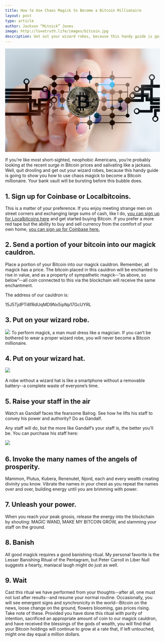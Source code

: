 ```yaml
---
title: How to Use Chaos Magick to Become a Bitcoin Millionaire
layout: post
type: article
author: Jackson “Mitnick” Jones
image: http://lovetruth.life/images/bitcoin.jpg
description: Get out your wizard robes, because this handy guide is going to show you how to use chaos magick to become a Bitcoin millionaire
---
```


![](images/bitcoin.jpg)

If you’re like most short-sighted, neophobic Americans, you’re probably looking at the recent surge in Bitcoin prices and salivating like a jackass.  Well, quit drooling and get out your wizard robes, because this handy guide is going to show you how to use chaos magick to become a Bitcoin millionaire.  Your bank vault will be bursting before this bubble does.

## 1.  Sign up for Coinbase or Localbitcoins.

This is a matter of your preference.  If you enjoy meeting strange men on street corners and exchanging large sums of cash, like I do, [you can sign up for Localbitcoins here](https://localbitcoins.com/?ch=jsy3
) and get started buying Bitcoin.  If you prefer a more red tape but the ability to buy and sell currency from the comfort of your own home, [you can sign up for Coinbase here.](https://www.coinbase.com/join/516601c008a2289a3d000001)

## 2.  Send a portion of your bitcoin into our magick cauldron.

Place a portion of your Bitcoin into our magick cauldron.  Remember, all magick has a price.  The bitcoin placed in this cauldron will be enchanted to rise in value, and as a property of sympathetic magick--”as above, so below”--all coin connected to this via the blockchain will receive the same enchantment.  

The address of our cauldron is: 

15J5TjdPTi6fRdUqMD9Nx5ipNp17GcUYRL

## 3.  Put on your wizard robe.

<a href="https://www.amazon.com/Ourlove-Fashion-Unisex-Cosplay-Costume/dp/B0739QY4YH/ref=as_li_ss_il?ie=UTF8&qid=1512445464&sr=8-3&keywords=wizard+robe&th=1&linkCode=li3&tag=lovetruthlife-20&linkId=7f843f2ea2031f37b90ef308ef686953" target="_blank"><img border="0" src="//ws-na.amazon-adsystem.com/widgets/q?_encoding=UTF8&ASIN=B0739QY4YH&Format=_SL250_&ID=AsinImage&MarketPlace=US&ServiceVersion=20070822&WS=1&tag=lovetruthlife-20" ></a><img src="https://ir-na.amazon-adsystem.com/e/ir?t=lovetruthlife-20&l=li3&o=1&a=B0739QY4YH" width="1" height="1" border="0" alt="" style="border:none !important; margin:0px !important;" />
To perform magick, a man must dress like a magician.  If you can’t be bothered to wear a proper wizard robe, you will never become a Bitcoin millionaire.

## 4. Put on your wizard hat.

<a href="https://www.amazon.com/Kangaroo-Adult-Child-Wizard-Merlin/dp/B013RYZCGM/ref=as_li_ss_il?ie=UTF8&qid=1512445260&sr=8-5&keywords=wizard+hat&linkCode=li3&tag=lovetruthlife-20&linkId=7c0ca4cc22ab05ff62995726e7000552" target="_blank"><img border="0" src="//ws-na.amazon-adsystem.com/widgets/q?_encoding=UTF8&ASIN=B013RYZCGM&Format=_SL250_&ID=AsinImage&MarketPlace=US&ServiceVersion=20070822&WS=1&tag=lovetruthlife-20" ></a><img src="https://ir-na.amazon-adsystem.com/e/ir?t=lovetruthlife-20&l=li3&o=1&a=B013RYZCGM" width="1" height="1" border="0" alt="" style="border:none !important; margin:0px !important;" />

A robe without a wizard hat is like a smartphone without a removable battery--a complete waste of everyone’s time.

## 5. Raise your staff in the air

Watch as Gandalf faces the fearsome Balrog.  See how he lifts his staff to convey his power and authority?  Do as Gandalf.

Any staff will do, but the more like Gandalf’s your staff is, the better you’ll be.  You can purchase his staff here:

<a href="https://www.amazon.com/Hobbit-Desolation-Smaug-Gandalf-Staff/dp/B00HZH6WVM/ref=as_li_ss_il?pf_rd_m=ATVPDKIKX0DER&pf_rd_p=2897711222&pf_rd_r=3e9bfe67-d96e-11e7-a44e-3d223ab2c101&pd_rd_wg=B2OtT&pf_rd_s=desktop-detail-softlines&pf_rd_t=40701&pd_rd_i=B00HZH6WVM&pd_rd_w=h6HDD&pf_rd_i=desktop-detail-softlines&pd_rd_r=3e9bfe67-d96e-11e7-a44e-3d223ab2c101&_encoding=UTF8&linkCode=li3&tag=lovetruthlife-20&linkId=498c4fec0849070fe05aa2f827cbc35d" target="_blank"><img border="0" src="//ws-na.amazon-adsystem.com/widgets/q?_encoding=UTF8&ASIN=B00HZH6WVM&Format=_SL250_&ID=AsinImage&MarketPlace=US&ServiceVersion=20070822&WS=1&tag=lovetruthlife-20" ></a><img src="https://ir-na.amazon-adsystem.com/e/ir?t=lovetruthlife-20&l=li3&o=1&a=B00HZH6WVM" width="1" height="1" border="0" alt="" style="border:none !important; margin:0px !important;" />

## 6. Invoke the many names of the angels of prosperity.  

Mammon, Plutus, Kubera, Renenutet, Njord, each and every wealth creating divinity you know.  Vibrate the names in your chest as you repeat the names over and over, building energy until you are brimming with power.  

## 7. Unleash your power.

When you reach your peak gnosis, release the energy into the blockchain by shouting:  MAGIC WAND, MAKE MY BITCOIN GROW, and slamming your staff on the ground.

## 8.  Banish

All good magick requires a good banishing ritual.  My personal favorite is the Lesser Banishing Ritual of the Pentagram, but Peter Carroll in Liber Null suggests a hearty, maniacal laugh might do just as well.  

## 9.  Wait 

Cast this ritual we have performed from your thoughts--after all, one must not lust after results--and resume your normal routine.  Occasionally, you will see emergent signs and synchronicity in the world--Bitcoin on the news, loose change on the ground, flowers blooming, gas prices rising.  Take note of these.  Provided you have done this ritual with purity of intention, sacrificed an appropriate amount of coin to our magick cauldron, and have received the blessings of the gods of wealth, you will find that your Bitcoin holdings will continue to grow at a rate that, if left untouched, might one day equal a million dollars.

